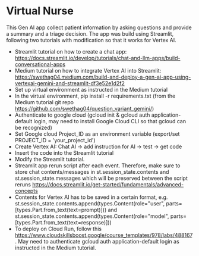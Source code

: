 # Virtual Nurse
This Gen AI app collect patient information by asking questions and provide a summary and a triage decision.
The app was build using Streamlit, following two tutorials with modification so that it works for Vertex AI.
- Streamlit tutorial on how to create a chat app: https://docs.streamlit.io/develop/tutorials/chat-and-llm-apps/build-conversational-apps
- Medium tutorial on how to integrate Vertex AI into Streamlit: https://swethag04.medium.com/build-and-deploy-a-gen-ai-app-using-vertexai-gemini-and-streamlit-df3e52e1d2f2
- Set up virtual environment as instructed in the Medium tutorial
- In the virtual environment, pip install -r requirements.txt (from the Medium tutorial git repo https://github.com/swethag04/question_variant_gemini/)
- Authenticate to google cloud (gcloud init & gcloud auth application-default login, may need to install Google Cloud CLI so that gcloud can be recognized)
- Set Google cloud Project_ID as an environment variable (export/set PROJECT_ID = 'your_project_id')
- Create Vertex AI: Chat AI -> add instruction for AI -> test -> get code
- Insert the code into the Streamlit tutorial
- Modify the Streamlit tutorial.
- Streamlit app rerun script after each event. Therefore, make sure to store chat contents/messages in st.session_state.contents and st.session_state.messages which will be preserved between the script reruns https://docs.streamlit.io/get-started/fundamentals/advanced-concepts
- Contents for Vertex AI has to be saved in a certain format, e.g. st.session_state.contents.append(types.Content(role="user", parts=[types.Part.from_text(text=prompt)])) and st.session_state.contents.append(types.Content(role="model", parts=[types.Part.from_text(text=response)]))
- To deploy on Cloud Run, follow this https://www.cloudskillsboost.google/course_templates/978/labs/488167. May need to authenticate gcloud auth application-default login as instructed in the Medium tutorial.
